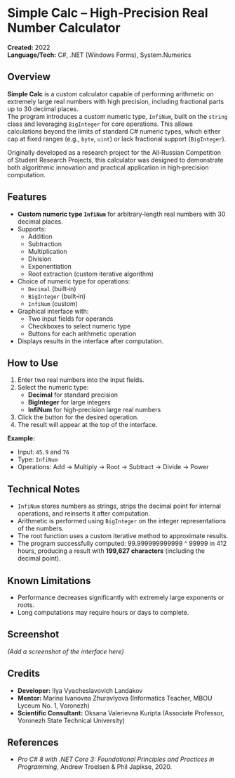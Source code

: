 # Simple Calc – High‑Precision Real Number Calculator

**Created:** 2022  
**Language/Tech:** C#, .NET (Windows Forms), System.Numerics

## Overview
**Simple Calc** is a custom calculator capable of performing arithmetic on extremely large real numbers with high precision, including fractional parts up to 30 decimal places.  
The program introduces a custom numeric type, `InfiNum`, built on the `string` class and leveraging `BigInteger` for core operations. This allows calculations beyond the limits of standard C# numeric types, which either cap at fixed ranges (e.g., `byte`, `uint`) or lack fractional support (`BigInteger`).

Originally developed as a research project for the All‑Russian Competition of Student Research Projects, this calculator was designed to demonstrate both algorithmic innovation and practical application in high‑precision computation.

## Features
- **Custom numeric type `InfiNum`** for arbitrary‑length real numbers with 30 decimal places.
- Supports:
  - Addition
  - Subtraction
  - Multiplication
  - Division
  - Exponentiation
  - Root extraction (custom iterative algorithm)
- Choice of numeric type for operations:
  - `Decimal` (built‑in)
  - `BigInteger` (built‑in)
  - `InfiNum` (custom)
- Graphical interface with:
  - Two input fields for operands
  - Checkboxes to select numeric type
  - Buttons for each arithmetic operation
- Displays results in the interface after computation.

## How to Use
1. Enter two real numbers into the input fields.
2. Select the numeric type:
   - **Decimal** for standard precision
   - **BigInteger** for large integers
   - **InfiNum** for high‑precision large real numbers
3. Click the button for the desired operation.
4. The result will appear at the top of the interface.

**Example:**  
- Input: `45.9` and `76`  
- Type: `InfiNum`  
- Operations: Add → Multiply → Root → Subtract → Divide → Power

## Technical Notes
- `InfiNum` stores numbers as strings, strips the decimal point for internal operations, and reinserts it after computation.
- Arithmetic is performed using `BigInteger` on the integer representations of the numbers.
- The root function uses a custom iterative method to approximate results.
- The program successfully computed: 99.999999999999 ^ 99999 in 412 hours, producing a result with **199,627 characters** (including the decimal point).

## Known Limitations
- Performance decreases significantly with extremely large exponents or roots.
- Long computations may require hours or days to complete.

## Screenshot
*(Add a screenshot of the interface here)*

## Credits
- **Developer:** Ilya Vyacheslavovich Landakov  
- **Mentor:** Marina Ivanovna Zhuravlyova (Informatics Teacher, MBOU Lyceum No. 1, Voronezh)  
- **Scientific Consultant:** Oksana Valerievna Kuripta (Associate Professor, Voronezh State Technical University)

## References
- *Pro C# 8 with .NET Core 3: Foundational Principles and Practices in Programming*, Andrew Troelsen & Phil Japikse, 2020.
  
